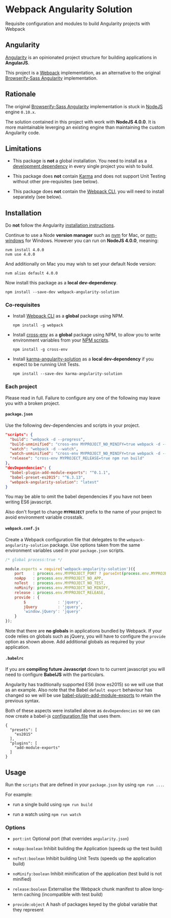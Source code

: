 # Webpack Angularity Solution

Requisite configuration and modules to build Angularity projects with Webpack

## Angularity

[Angularity](http://angularity.github.io/) is an opinionated project structure for building applications in **AngularJS**.

This project is a [Webpack](https://webpack.github.io/) implementation, as an alternative to the original [Browserify-Sass Angularity](https://github.com/angularity/node-angularity/) implementation.

## Rationale

The original [Browserify-Sass Angularity](https://github.com/angularity/node-angularity/) implementation is stuck in [NodeJS](https://nodejs.org) engine `0.10.x`.

The solution contained in this project with work with **NodeJS 4.0.0**. It is more maintainable leverging an existing engine than maintaining the custom Angularity code.

## Limitations

* This package is **not** a global installation. You need to install as a [development dependency](https://docs.npmjs.com/files/package.json#devdependencies) in every single project you wish to build.

* This package does **not** contain [Karma](http://karma-runner.github.io/) and does not support Unit Testing without other pre-requisites (see below).

* This package does **not** contain the [Webpack CLI](https://github.com/webpack/docs/wiki/cli), you will need to install separately (see below).

## Installation

Do **not** follow the Angularity [installation instructions](http://angularity.github.io/start/installation/).

Continue to use a Node **version manager** such as [nvm](https://github.com/creationix/nvm) for Mac, or [nvm-windows](https://github.com/coreybutler/nvm-windows) for Windows. However you can run on **NodeJS 4.0.0**, meaning:

```
nvm install 4.0.0
nvm use 4.0.0
```

And additionally on Mac you may wish to set your default Node version:

```
nvm alias default 4.0.0
```

Now install this package as a **local dev-dependency**.

```
npm install --save-dev webpack-angularity-solution
```

### Co-requisites

* Install [Webpack CLI](https://github.com/webpack/docs/wiki/cli) as a **global** package using NPM.

	```
	npm install -g webpack
	```

* Install [cross-env](https://www.npmjs.com/package/cross-env) as a **global** package using NPM, to allow you to write environment variables from your [NPM scripts](https://docs.npmjs.com/misc/scripts).

	```
	npm install -g cross-env
	```

* Install [karma-angularity-solution](https://github.com/angularity/karma-angularity-solution) as a **local dev-dependency** if you expect to be running Unit Tests.

	```
	npm install --save-dev karma-angularity-solution
	```

### Each project

Please read in full. Failure to configure any one of the following may leave you with a broken project.

#### `package.json`

Use the following dev-dependencies and scripts in your project.

```json
"scripts": {
  "build": "webpack -d --progress",
  "build-unminified": "cross-env MYPROJECT_NO_MINIFY=true webpack -d --progress",
  "watch": "webpack -d --watch",
  "watch-unminified": "cross-env MYPROJECT_NO_MINIFY=true webpack -d --watch",
  "release": "cross-env MYPROJECT_RELEASE=true npm run build"
},
"devDependencies": {
  "babel-plugin-add-module-exports": "^0.1.1",
  "babel-preset-es2015": "^6.3.13",
  "webpack-angularity-solution": "latest"
}
```

You may be able to omit the babel dependencies if you have not been writing ES6 javascript.

Also don't forget to change **`MYPROJECT`** prefix to the name of your project to avoid environment variable crosstalk.

#### `webpack.conf.js`

Create a Webpack configuration file that delegates to the `webpack-angularity-solution` package. Use options taken from the same environment variables used in your `package.json` scripts.

```javascript
/* global process:true */

module.exports = require('webpack-angularity-solution')({
    port    : process.env.MYPROJECT_PORT ? parseInt(process.env.MYPROJECT_PORT) : undefined,
    noApp   : process.env.MYPROJECT_NO_APP,
    noTest  : process.env.MYPROJECT_NO_TEST,
    noMinify: process.env.MYPROJECT_NO_MINIFY,
    release : process.env.MYPROJECT_RELEASE,
	provide : {
        $              : 'jquery',
        jQuery         : 'jquery',
        'window.jQuery': 'jquery'
    }
});
```

Note that there are **no globals** in applications bundled by Webpack. If your code relies on globals such as jQuery, you will have to configure the `provide` option as shown above. Add additional globals as required by your application.

#### `.babelrc`

If you are **compiling future Javascript** down to to current javascript you will need to configure **BabelJS** with the particulars.

Angularity has traditionally supported ES6 (now es2015) so we will use that as an example. Also note that the Babel `default export` behaviour has changed so we will be use [babel-plugin-add-module-exports](https://www.npmjs.com/package/babel-plugin-add-module-exports) to retain the previous syntax.

Both of these aspects were installed above as `devDependencies` so we can now create a babel-js [configuration file](https://babeljs.io/docs/usage/babelrc/) that uses them.

```
{
  "presets": [
    "es2015"
  ],
  "plugins": [
    "add-module-exports"
  ]
}
```

## Usage

Run the `scripts` that are defined in your `package.json` by using `npm run ...`.

For example:

* run a single build using `npm run build`

* run a watch using `npm run watch`

### Options

* `port:int` Optional port (that overrides `angularity.json`)

* `noApp:boolean` Inhibit building the Application (speeds up the test build)

* `noTest:boolean` Inhibit building Unit Tests (speeds up the application build)

* `noMinify:boolean` Inhibit minification of the application (test build is not minified)

* `release:boolean` Externalise the Webpack chunk manifest to allow long-term caching (incompatible with test build)

* `provide:object` A hash of packages keyed by the global variable that they represent
